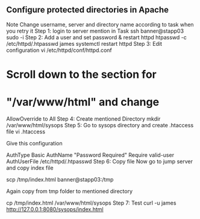 ## Configure protected directories in Apache
Note
Change username, server and directory name according 
to task when you retry it
Step 1: login to server mention in Task
ssh banner@stapp03
sudo -i
Step 2: Add a user and set password & restart httpd
htpasswd -c /etc/httpd/.htpasswd james
systemctl restart httpd
Step 3: Edit configuration
vi /etc/httpd/conf/httpd.conf 

# Scroll down to the <Directory> section for 
# "/var/www/html" and change  

AllowOverride to All
Step 4: Create mentioned Directory
mkdir /var/www/html/sysops 
Step 5: Go to sysops directory and create .htaccess file
vi .htaccess

Give this configuration

AuthType Basic
AuthName "Password Required"
Require valid-user
AuthUserFile /etc/httpd/.htpasswd
Step 6: Copy file
Now go to jump server and copy index file

scp /tmp/index.html banner@stapp03:/tmp

Again copy from tmp folder to mentioned directory

cp /tmp/index.html /var/www/html/sysops
Step 7: Test
curl -u james http://127.0.0.1:8080/sysops/index.html
